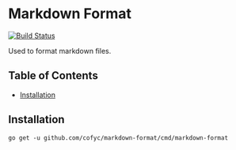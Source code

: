 # Markdown Format

[![Build Status](https://travis-ci.org/cofyc/markdown-format.svg?branch=master)](https://travis-ci.org/cofyc/markdown-format)

Used to format markdown files.

## Table of Contents

- [Installation](#installation)

## Installation

```
go get -u github.com/cofyc/markdown-format/cmd/markdown-format
```
